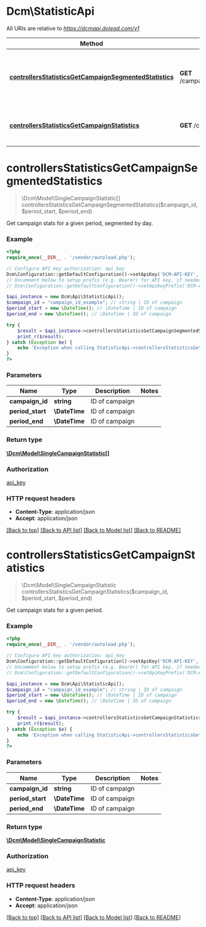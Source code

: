 # Dcm\StatisticApi

All URIs are relative to *https://dcmapi.dolead.com/v1*

Method | HTTP request | Description
------------- | ------------- | -------------
[**controllersStatisticsGetCampaignSegmentedStatistics**](StatisticApi.md#controllersStatisticsGetCampaignSegmentedStatistics) | **GET** /campaign/segmented_statistics/{campaign_id}/{period_start}/{period_end} | Get campaign stats for a given period, segmented by day.
[**controllersStatisticsGetCampaignStatistics**](StatisticApi.md#controllersStatisticsGetCampaignStatistics) | **GET** /campaign/statistics/{campaign_id}/{period_start}/{period_end} | Get campaign stats for a given period.


# **controllersStatisticsGetCampaignSegmentedStatistics**
> \Dcm\Model\SingleCampaignStatistic[] controllersStatisticsGetCampaignSegmentedStatistics($campaign_id, $period_start, $period_end)

Get campaign stats for a given period, segmented by day.

### Example
```php
<?php
require_once(__DIR__ . '/vendor/autoload.php');

// Configure API key authorization: api_key
Dcm\Configuration::getDefaultConfiguration()->setApiKey('DCM-API-KEY', 'YOUR_API_KEY');
// Uncomment below to setup prefix (e.g. Bearer) for API key, if needed
// Dcm\Configuration::getDefaultConfiguration()->setApiKeyPrefix('DCM-API-KEY', 'Bearer');

$api_instance = new Dcm\Api\StatisticApi();
$campaign_id = "campaign_id_example"; // string | ID of campaign
$period_start = new \DateTime(); // \DateTime | ID of campaign
$period_end = new \DateTime(); // \DateTime | ID of campaign

try {
    $result = $api_instance->controllersStatisticsGetCampaignSegmentedStatistics($campaign_id, $period_start, $period_end);
    print_r($result);
} catch (Exception $e) {
    echo 'Exception when calling StatisticApi->controllersStatisticsGetCampaignSegmentedStatistics: ', $e->getMessage(), PHP_EOL;
}
?>
```

### Parameters

Name | Type | Description  | Notes
------------- | ------------- | ------------- | -------------
 **campaign_id** | **string**| ID of campaign |
 **period_start** | **\DateTime**| ID of campaign |
 **period_end** | **\DateTime**| ID of campaign |

### Return type

[**\Dcm\Model\SingleCampaignStatistic[]**](../Model/SingleCampaignStatistic.md)

### Authorization

[api_key](../../README.md#api_key)

### HTTP request headers

 - **Content-Type**: application/json
 - **Accept**: application/json

[[Back to top]](#) [[Back to API list]](../../README.md#documentation-for-api-endpoints) [[Back to Model list]](../../README.md#documentation-for-models) [[Back to README]](../../README.md)

# **controllersStatisticsGetCampaignStatistics**
> \Dcm\Model\SingleCampaignStatistic controllersStatisticsGetCampaignStatistics($campaign_id, $period_start, $period_end)

Get campaign stats for a given period.

### Example
```php
<?php
require_once(__DIR__ . '/vendor/autoload.php');

// Configure API key authorization: api_key
Dcm\Configuration::getDefaultConfiguration()->setApiKey('DCM-API-KEY', 'YOUR_API_KEY');
// Uncomment below to setup prefix (e.g. Bearer) for API key, if needed
// Dcm\Configuration::getDefaultConfiguration()->setApiKeyPrefix('DCM-API-KEY', 'Bearer');

$api_instance = new Dcm\Api\StatisticApi();
$campaign_id = "campaign_id_example"; // string | ID of campaign
$period_start = new \DateTime(); // \DateTime | ID of campaign
$period_end = new \DateTime(); // \DateTime | ID of campaign

try {
    $result = $api_instance->controllersStatisticsGetCampaignStatistics($campaign_id, $period_start, $period_end);
    print_r($result);
} catch (Exception $e) {
    echo 'Exception when calling StatisticApi->controllersStatisticsGetCampaignStatistics: ', $e->getMessage(), PHP_EOL;
}
?>
```

### Parameters

Name | Type | Description  | Notes
------------- | ------------- | ------------- | -------------
 **campaign_id** | **string**| ID of campaign |
 **period_start** | **\DateTime**| ID of campaign |
 **period_end** | **\DateTime**| ID of campaign |

### Return type

[**\Dcm\Model\SingleCampaignStatistic**](../Model/SingleCampaignStatistic.md)

### Authorization

[api_key](../../README.md#api_key)

### HTTP request headers

 - **Content-Type**: application/json
 - **Accept**: application/json

[[Back to top]](#) [[Back to API list]](../../README.md#documentation-for-api-endpoints) [[Back to Model list]](../../README.md#documentation-for-models) [[Back to README]](../../README.md)


